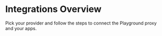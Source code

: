 # Integrations Overview

Pick your provider and follow the steps to connect the Playground proxy and your apps.
